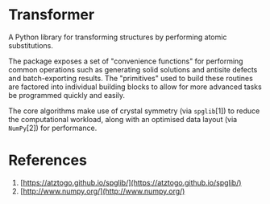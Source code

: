 Transformer
===========

A Python library for transforming structures by performing atomic substitutions.

The package exposes a set of "convenience functions" for performing common operations such as generating solid solutions and antisite defects and batch-exporting results.
The "primitives" used to build these routines are factored into individual building blocks to allow for more advanced tasks be programmed quickly and easily.

The core algorithms make use of crystal symmetry (via `spglib`[1]) to reduce the computational workload, along with an optimised data layout (via `NumPy`[2]) for performance.

References
==========

1. [https://atztogo.github.io/spglib/](https://atztogo.github.io/spglib/)
2. [http://www.numpy.org/](http://www.numpy.org/)
